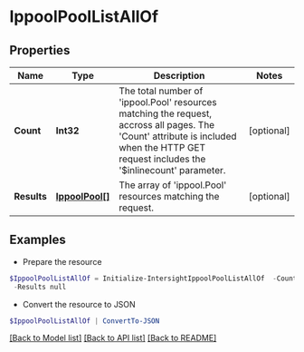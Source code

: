 # IppoolPoolListAllOf
## Properties

Name | Type | Description | Notes
------------ | ------------- | ------------- | -------------
**Count** | **Int32** | The total number of &#39;ippool.Pool&#39; resources matching the request, accross all pages. The &#39;Count&#39; attribute is included when the HTTP GET request includes the &#39;$inlinecount&#39; parameter. | [optional] 
**Results** | [**IppoolPool[]**](IppoolPool.md) | The array of &#39;ippool.Pool&#39; resources matching the request. | [optional] 

## Examples

- Prepare the resource
```powershell
$IppoolPoolListAllOf = Initialize-IntersightIppoolPoolListAllOf  -Count null `
 -Results null
```

- Convert the resource to JSON
```powershell
$IppoolPoolListAllOf | ConvertTo-JSON
```

[[Back to Model list]](../README.md#documentation-for-models) [[Back to API list]](../README.md#documentation-for-api-endpoints) [[Back to README]](../README.md)

